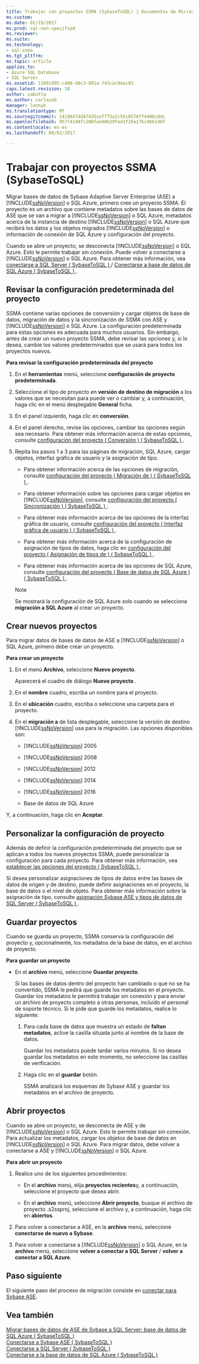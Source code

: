 ```yaml
---
title: Trabajar con proyectos SSMA (SybaseToSQL) | Documentos de Microsoft
ms.custom: 
ms.date: 01/19/2017
ms.prod: sql-non-specified
ms.reviewer: 
ms.suite: 
ms.technology:
- sql-ssma
ms.tgt_pltfrm: 
ms.topic: article
applies_to:
- Azure SQL Database
- SQL Server
ms.assetid: 11091d95-c488-48c3-891a-743cac94ac93
caps.latest.revision: 10
author: sabotta
ms.author: carlasab
manager: lonnyb
ms.translationtype: MT
ms.sourcegitcommit: 1419847dd47435cef775a2c55c0578ff4406cddc
ms.openlocfilehash: 957f4148fc200fee98b29fed1f28a17bc8661d07
ms.contentlocale: es-es
ms.lasthandoff: 08/02/2017

---
```

# <a name="working-with-ssma-projects-sybasetosql"></a>Trabajar con proyectos SSMA (SybaseToSQL)
Migrar bases de datos de Sybase Adaptive Server Enterprise (ASE) a [!INCLUDE[ssNoVersion](../../includes/ssnoversion_md.md)] o SQL Azure, primero cree un proyecto SSMA. El proyecto es un archivo que contiene metadatos sobre las bases de datos de ASE que se van a migrar a [!INCLUDE[ssNoVersion](../../includes/ssnoversion_md.md)] o SQL Azure, metadatos acerca de la instancia de destino [!INCLUDE[ssNoVersion](../../includes/ssnoversion_md.md)] o SQL Azure que recibirá los datos y los objetos migrados [!INCLUDE[ssNoVersion](../../includes/ssnoversion_md.md)] o información de conexión de SQL Azure y configuración del proyecto.  
  
Cuando se abre un proyecto, se desconecta [!INCLUDE[ssNoVersion](../../includes/ssnoversion_md.md)] o SQL Azure. Esto le permite trabajar sin conexión. Puede volver a conectarse a [!INCLUDE[ssNoVersion](../../includes/ssnoversion_md.md)] o SQL Azure. Para obtener más información, vea [conectarse a SQL Server &#40; SybaseToSQL &#41; ](../../ssma/sybase/connecting-to-sql-server-sybasetosql.md)  /  [Conectarse a base de datos de SQL Azure &#40; SybaseToSQL &#41; ](../../ssma/sybase/connecting-to-azure-sql-db-sybasetosql.md).  
  
## <a name="reviewing-default-project-settings"></a>Revisar la configuración predeterminada del proyecto  
SSMA contiene varias opciones de conversión y cargar objetos de base de datos, migración de datos y la sincronización de SSMA con ASE y [!INCLUDE[ssNoVersion](../../includes/ssnoversion_md.md)] o SQL Azure. La configuración predeterminada para estas opciones es adecuada para muchos usuarios. Sin embargo, antes de crear un nuevo proyecto SSMA, debe revisar las opciones y, si lo desea, cambie los valores predeterminados que se usará para todos los proyectos nuevos.  
  
**Para revisar la configuración predeterminada del proyecto**  
  
1.  En el **herramientas** menú, seleccione **configuración de proyecto predeterminada**.  
  
2.  Seleccione el tipo de proyecto en **versión de destino de migración** a los valores que se necesitan para puede ver o cambiar y, a continuación, haga clic en el menú desplegable **General** ficha.  
  
3.  En el panel izquierdo, haga clic en **conversión**.  
  
4.  En el panel derecho, revise las opciones, cambiar las opciones según sea necesario. Para obtener más información acerca de estas opciones, consulte [configuración del proyecto &#40; Conversión &#41; &#40; SybaseToSQL &#41; ](../../ssma/sybase/project-settings-conversion-sybasetosql.md).  
  
5.  Repita los pasos 1 a 3 para las páginas de migración, SQL Azure, cargar objetos, interfaz gráfica de usuario y la asignación de tipo.  
  
    -   Para obtener información acerca de las opciones de migración, consulte [configuración del proyecto &#40; Migración de &#41; &#40; SybaseToSQL &#41; ](../../ssma/sybase/project-settings-migration-sybasetosql.md).  
  
    -   Para obtener información sobre las opciones para cargar objetos en [!INCLUDE[ssNoVersion](../../includes/ssnoversion_md.md)], consulte [configuración del proyecto &#40; Sincronización &#41; &#40; SybaseToSQL &#41; ](../../ssma/sybase/project-settings-synchronization-sybasetosql.md).  
  
    -   Para obtener más información acerca de las opciones de la interfaz gráfica de usuario, consulte [configuración del proyecto &#40; Interfaz gráfica de usuario &#41; &#40; SybaseToSQL &#41; ](../../ssma/sybase/project-settings-gui-sybasetosql.md).  
  
    -   Para obtener más información acerca de la configuración de asignación de tipos de datos, haga clic en [configuración del proyecto &#40; Asignación de tipos de &#41; &#40; SybaseToSQL &#41; ](../../ssma/sybase/project-settings-type-mapping-sybasetosql.md).  
  
    -   Para obtener más información acerca de las opciones de SQL Azure, consulte [configuración del proyecto &#40; Base de datos de SQL Azure &#41; &#40; SybaseToSQL &#41; ](../../ssma/sybase/project-settings-azure-sql-db-sybasetosql.md).  
  
    > [!NOTE]  
    > Se mostrará la configuración de SQL Azure solo cuando se selecciona **migración a SQL Azure** al crear un proyecto.  
  
## <a name="creating-new-projects"></a>Crear nuevos proyectos  
Para migrar datos de bases de datos de ASE a [!INCLUDE[ssNoVersion](../../includes/ssnoversion_md.md)] o SQL Azure, primero debe crear un proyecto.  
  
**Para crear un proyecto**  
  
1.  En el menú **Archivo**, seleccione **Nuevo proyecto**.  
  
    Aparecerá el cuadro de diálogo **Nuevo proyecto** .  
  
2.  En el **nombre** cuadro, escriba un nombre para el proyecto.  
  
3.  En el **ubicación** cuadro, escriba o seleccione una carpeta para el proyecto.  
  
4.  En el **migración a** de lista desplegable, seleccione la versión de destino [!INCLUDE[ssNoVersion](../../includes/ssnoversion_md.md)] usa para la migración. Las opciones disponibles son:  
  
    -   [!INCLUDE[ssNoVersion](../../includes/ssnoversion_md.md)] 2005  
  
    -   [!INCLUDE[ssNoVersion](../../includes/ssnoversion_md.md)] 2008  
  
    -   [!INCLUDE[ssNoVersion](../../includes/ssnoversion_md.md)] 2012  
  
    -   [!INCLUDE[ssNoVersion](../../includes/ssnoversion_md.md)] 2014  
  
    -   [!INCLUDE[ssNoVersion](../../includes/ssnoversion_md.md)] 2016  
  
    -   Base de datos de SQL Azure  
  
Y, a continuación, haga clic en **Aceptar**.  
  
## <a name="customizing-project-settings"></a>Personalizar la configuración de proyecto  
Además de definir la configuración predeterminada del proyecto que se aplican a todos los nuevos proyectos SSMA, puede personalizar la configuración para cada proyecto. Para obtener más información, vea [establecer las opciones del proyecto &#40; SybaseToSQL &#41; ](../../ssma/sybase/setting-project-options-sybasetosql.md).  
  
Si desea personalizar asignaciones de tipos de datos entre las bases de datos de origen y de destino, puede definir asignaciones en el proyecto, la base de datos o el nivel de objeto. Para obtener más información sobre la asignación de tipo, consulte [asignación Sybase ASE y tipos de datos de SQL Server &#40; SybaseToSQL &#41; ](../../ssma/sybase/mapping-sybase-ase-and-sql-server-data-types-sybasetosql.md).  
  
## <a name="saving-projects"></a>Guardar proyectos  
Cuando se guarda un proyecto, SSMA conserva la configuración del proyecto y, opcionalmente, los metadatos de la base de datos, en el archivo de proyecto.  
  
**Para guardar un proyecto**  
  
-   En el **archivo** menú, seleccione **Guardar proyecto**.  
  
    Si las bases de datos dentro del proyecto han cambiado o que no se ha convertido, SSMA le pedirá que guarde los metadatos en el proyecto. Guardar los metadatos le permitirá trabajar sin conexión y para enviar un archivo de proyecto completo a otras personas, incluido el personal de soporte técnico. Si le pide que guarde los metadatos, realice lo siguiente:  
  
    1.  Para cada base de datos que muestra un estado de **faltan metadatos**, active la casilla situada junto al nombre de la base de datos.  
  
        Guardar los metadatos puede tardar varios minutos. Si no desea guardar los metadatos en este momento, no seleccione las casillas de verificación.  
  
    2.  Haga clic en el **guardar** botón.  
  
        SSMA analizará los esquemas de Sybase ASE y guardar los metadatos en el archivo de proyecto.  
  
## <a name="opening-projects"></a>Abrir proyectos  
Cuando se abre un proyecto, se desconecta de ASE y de [!INCLUDE[ssNoVersion](../../includes/ssnoversion_md.md)] o SQL Azure. Esto le permite trabajar sin conexión. Para actualizar los metadatos, cargar los objetos de base de datos en [!INCLUDE[ssNoVersion](../../includes/ssnoversion_md.md)] o SQL Azure. Para migrar datos, debe volver a conectarse a ASE y [!INCLUDE[ssNoVersion](../../includes/ssnoversion_md.md)] o SQL Azure.  
  
**Para abrir un proyecto**  
  
1.  Realice uno de los siguientes procedimientos:  
  
    -   En el **archivo** menú, elija **proyectos recientes**y, a continuación, seleccione el proyecto que desea abrir.  
  
    -   En el **archivo** menú, seleccione **Abrir proyecto**, busque el archivo de proyecto .s2ssproj, seleccione el archivo y, a continuación, haga clic en **abiertos**.  
  
2.  Para volver a conectarse a ASE, en la **archivo** menú, seleccione **conectarse de nuevo a Sybase**.  
  
3.  Para volver a conectarse a [!INCLUDE[ssNoVersion](../../includes/ssnoversion_md.md)] o SQL Azure, en la **archivo** menú, seleccione **volver a conectar a SQL Server** / **volver a conectar a SQL Azure**.  
  
## <a name="next-step"></a>Paso siguiente  
El siguiente paso del proceso de migración consiste en [conectar para Sybase ASE](http://msdn.microsoft.com/en-us/a45a2330-9175-4c9e-af38-ef920e350614).  
  
## <a name="see-also"></a>Vea también  
[Migrar bases de datos de ASE de Sybase a SQL Server: base de datos de SQL Azure &#40; SybaseToSQL &#41;](../../ssma/sybase/migrating-sybase-ase-databases-to-sql-server-azure-sql-db-sybasetosql.md)  
[Conectarse a Sybase ASE &#40; SybaseToSQL &#41;](../../ssma/sybase/connecting-to-sybase-ase-sybasetosql.md)  
[Conectarse a SQL Server &#40; SybaseToSQL &#41;](../../ssma/sybase/connecting-to-sql-server-sybasetosql.md)  
[Conectarse a la base de datos de SQL Azure &#40; SybaseToSQL &#41;](../../ssma/sybase/connecting-to-azure-sql-db-sybasetosql.md)  
  

